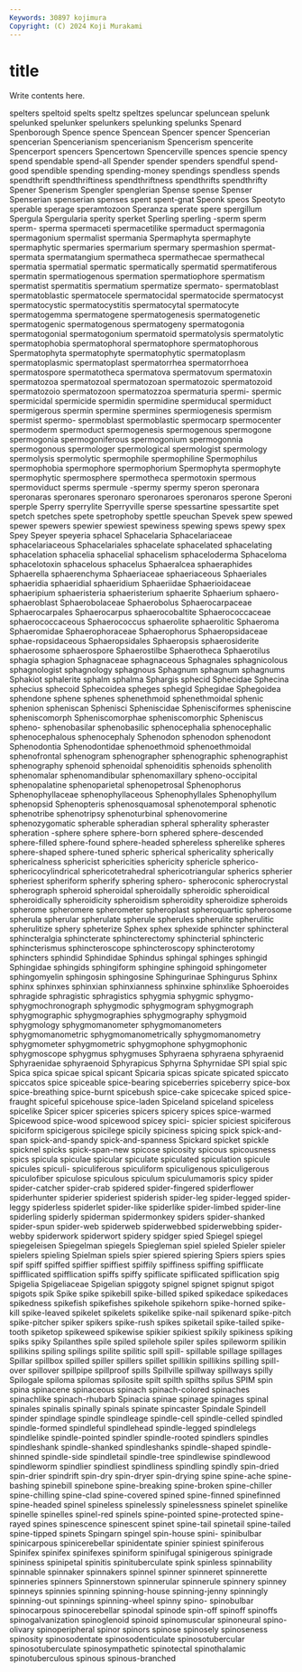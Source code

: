 ```yaml
---
Keywords: 30897 kojimura
Copyright: (C) 2024 Koji Murakami
---
```


# title

Write contents here.



spelters speltoid
spelts speltz speltzes speluncar speluncean spelunk spelunked spelunker spelunkers spelunking
spelunks Spenard Spenborough Spence spence Spencean Spencer spencer Spencerian spencerian
Spencerianism spencerianism Spencerism spencerite Spencerport spencers Spencertown Spencerville spences spencie
spency spend spendable spend-all Spender spender spenders spendful spend-good spendible
spending spending-money spendings spendless spends spendthrift spendthriftiness spendthriftness spendthrifts spendthrifty
Spener Spenerism Spengler spenglerian Spense spense Spenser Spenserian spenserian spenses
spent spent-gnat Speonk speos Speotyto sperable sperage speramtozoon Speranza sperate
spere spergillum Spergula Spergularia sperity sperket Sperling sperling -sperm sperm
sperm- sperma spermaceti spermacetilike spermaduct spermagonia spermagonium spermalist spermania Spermaphyta
spermaphyte spermaphytic spermaries spermarium spermary spermashion spermat- spermata spermatangium spermatheca
spermathecae spermathecal spermatia spermatial spermatic spermatically spermatid spermatiferous spermatin spermatiogenous
spermation spermatiophore spermatism spermatist spermatitis spermatium spermatize spermato- spermatoblast spermatoblastic
spermatocele spermatocidal spermatocide spermatocyst spermatocystic spermatocystitis spermatocytal spermatocyte spermatogemma spermatogene
spermatogenesis spermatogenetic spermatogenic spermatogenous spermatogeny spermatogonia spermatogonial spermatogonium spermatoid spermatolysis
spermatolytic spermatophobia spermatophoral spermatophore spermatophorous Spermatophyta spermatophyte spermatophytic spermatoplasm spermatoplasmic
spermatoplast spermatorrhea spermatorrhoea spermatospore spermatotheca spermatova spermatovum spermatoxin spermatozoa spermatozoal
spermatozoan spermatozoic spermatozoid spermatozoio spermatozoon spermatozzoa spermaturia spermi- spermic spermicidal
spermicide spermidin spermidine spermiducal spermiduct spermigerous spermin spermine spermines spermiogenesis
spermism spermist spermo- spermoblast spermoblastic spermocarp spermocenter spermoderm spermoduct spermogenesis
spermogenous spermogone spermogonia spermogoniferous spermogonium spermogonnia spermogonous spermologer spermological spermologist
spermology spermolysis spermolytic spermophile spermophiline Spermophilus spermophobia spermophore spermophorium Spermophyta
spermophyte spermophytic spermosphere spermotheca spermotoxin spermous spermoviduct sperms spermule -spermy
spermy speron speronara speronaras speronares speronaro speronaroes speronaros sperone Speroni
sperple Sperry sperrylite Sperryville sperse spessartine spessartite spet spetch spetches
spete spetrophoby spettle speuchan Spevek spew spewed spewer spewers spewier
spewiest spewiness spewing spews spewy spex Spey Speyer speyeria sphacel
Sphacelaria Sphacelariaceae sphacelariaceous Sphacelariales sphacelate sphacelated sphacelating sphacelation sphacelia sphacelial
sphacelism sphaceloderma Sphaceloma sphacelotoxin sphacelous sphacelus Sphaeralcea sphaeraphides Sphaerella sphaerenchyma
Sphaeriaceae sphaeriaceous Sphaeriales sphaeridia sphaeridial sphaeridium Sphaeriidae Sphaerioidaceae sphaeripium sphaeristeria
sphaeristerium sphaerite Sphaerium sphaero- sphaeroblast Sphaerobolaceae Sphaerobolus Sphaerocarpaceae Sphaerocarpales Sphaerocarpus
sphaerocobaltite Sphaerococcaceae sphaerococcaceous Sphaerococcus sphaerolite sphaerolitic Sphaeroma Sphaeromidae Sphaerophoraceae Sphaerophorus
Sphaeropsidaceae sphae-ropsidaceous Sphaeropsidales Sphaeropsis sphaerosiderite sphaerosome sphaerospore Sphaerostilbe Sphaerotheca Sphaerotilus
sphagia sphagion Sphagnaceae sphagnaceous Sphagnales sphagnicolous sphagnologist sphagnology sphagnous Sphagnum
sphagnum sphagnums Sphakiot sphalerite sphalm sphalma Sphargis sphecid Sphecidae Sphecina
sphecius sphecoid Sphecoidea spheges sphegid Sphegidae Sphegoidea sphendone sphene sphenes
sphenethmoid sphenethmoidal sphenic sphenion spheniscan Sphenisci Spheniscidae Sphenisciformes spheniscine spheniscomorph
Spheniscomorphae spheniscomorphic Spheniscus spheno- sphenobasilar sphenobasilic sphenocephalia sphenocephalic sphenocephalous sphenocephaly
Sphenodon sphenodon sphenodont Sphenodontia Sphenodontidae sphenoethmoid sphenoethmoidal sphenofrontal sphenogram sphenographer
sphenographic sphenographist sphenography sphenoid sphenoidal sphenoiditis sphenoids sphenolith sphenomalar sphenomandibular
sphenomaxillary spheno-occipital sphenopalatine sphenoparietal sphenopetrosal Sphenophorus Sphenophyllaceae sphenophyllaceous Sphenophyllales Sphenophyllum
sphenopsid Sphenopteris sphenosquamosal sphenotemporal sphenotic sphenotribe sphenotripsy sphenoturbinal sphenovomerine sphenozygomatic
spherable spheradian spheral spherality spheraster spheration -sphere sphere sphere-born sphered
sphere-descended sphere-filled sphere-found sphere-headed sphereless spherelike spheres sphere-shaped sphere-tuned spheric
spherical sphericality spherically sphericalness sphericist sphericities sphericity sphericle spherico- sphericocylindrical
sphericotetrahedral sphericotriangular spherics spherier spheriest spheriform spherify sphering sphero- spheroconic
spherocrystal spherograph spheroid spheroidal spheroidally spheroidic spheroidical spheroidically spheroidicity spheroidism
spheroidity spheroidize spheroids spherome spheromere spherometer spheroplast spheroquartic spherosome spherula
spherular spherulate spherule spherules spherulite spherulitic spherulitize sphery spheterize Sphex
sphex sphexide sphincter sphincteral sphincteralgia sphincterate sphincterectomy sphincterial sphincteric sphincterismus
sphincteroscope sphincteroscopy sphincterotomy sphincters sphindid Sphindidae Sphindus sphingal sphinges sphingid
Sphingidae sphingids sphingiform sphingine sphingoid sphingometer sphingomyelin sphingosin sphingosine Sphingurinae
Sphingurus Sphinx sphinx sphinxes sphinxian sphinxianness sphinxine sphinxlike Sphoeroides sphragide
sphragistic sphragistics sphygmia sphygmic sphygmo- sphygmochronograph sphygmodic sphygmogram sphygmograph sphygmographic
sphygmographies sphygmography sphygmoid sphygmology sphygmomanometer sphygmomanometers sphygmomanometric sphygmomanometrically sphygmomanometry sphygmometer
sphygmometric sphygmophone sphygmophonic sphygmoscope sphygmus sphygmuses Sphyraena sphyraena sphyraenid Sphyraenidae
sphyraenoid Sphyrapicus Sphyrna Sphyrnidae SPI spial spic Spica spica spicae
spical spicant Spicaria spicas spicate spicated spiccato spiccatos spice spiceable
spice-bearing spiceberries spiceberry spice-box spice-breathing spice-burnt spicebush spice-cake spicecake spiced
spice-fraught spiceful spicehouse spice-laden Spiceland spiceland spiceless spicelike Spicer spicer
spiceries spicers spicery spices spice-warmed Spicewood spice-wood spicewood spicey spici-
spicier spiciest spiciferous spiciform spicigerous spicilege spicily spiciness spicing spick
spick-and-span spick-and-spandy spick-and-spanness Spickard spicket spickle spicknel spicks spick-span-new spicose
spicosity spicous spicousness spics spicula spiculae spicular spiculate spiculated spiculation
spicule spicules spiculi- spiculiferous spiculiform spiculigenous spiculigerous spiculofiber spiculose spiculous
spiculum spiculumamoris spicy spider spider-catcher spider-crab spidered spider-fingered spiderflower spiderhunter
spiderier spideriest spiderish spider-leg spider-legged spider-leggy spiderless spiderlet spider-like spiderlike
spider-limbed spider-line spiderling spiderly spiderman spidermonkey spiders spider-shanked spider-spun spider-web
spiderweb spiderwebbed spiderwebbing spider-webby spiderwork spiderwort spidery spidger spied Spiegel
spiegel spiegeleisen Spiegelman spiegels Spiegleman spiel spieled Spieler spieler spielers
spieling Spielman spiels spier spiered spiering Spiers spiers spies spif
spiff spiffed spiffier spiffiest spiffily spiffiness spiffing spifflicate spifflicated spifflication
spiffs spiffy spiflicate spiflicated spiflication spig Spigelia Spigeliaceae Spigelian spiggoty
spignel spignet spignut spigot spigots spik Spike spike spikebill spike-billed
spiked spikedace spikedaces spikedness spikefish spikefishes spikehole spikehorn spike-horned spike-kill
spike-leaved spikelet spikelets spikelike spike-nail spikenard spike-pitch spike-pitcher spiker spikers
spike-rush spikes spiketail spike-tailed spike-tooth spiketop spikeweed spikewise spikier spikiest
spikily spikiness spiking spiks spiky Spilanthes spile spiled spilehole spiler
spiles spileworm spilikin spilikins spiling spilings spilite spilitic spill spill-
spillable spillage spillages Spillar spillbox spilled spiller spillers spillet spillikin
spillikins spilling spill-over spillover spillpipe spillproof spills Spillville spillway spillways
spilly Spilogale spiloma spilomas spilosite spilt spilth spilths spilus SPIM
spin spina spinacene spinaceous spinach spinach-colored spinaches spinachlike spinach-rhubarb Spinacia
spinae spinage spinages spinal spinales spinalis spinally spinals spinate spincaster
Spindale Spindell spinder spindlage spindle spindleage spindle-cell spindle-celled spindled spindle-formed
spindleful spindlehead spindle-legged spindlelegs spindlelike spindle-pointed spindler spindle-rooted spindlers spindles
spindleshank spindle-shanked spindleshanks spindle-shaped spindle-shinned spindle-side spindletail spindle-tree spindlewise spindlewood
spindleworm spindlier spindliest spindliness spindling spindly spin-dried spin-drier spindrift spin-dry
spin-dryer spin-drying spine spine-ache spine-bashing spinebill spinebone spine-breaking spine-broken spine-chiller
spine-chilling spine-clad spine-covered spined spine-finned spinefinned spine-headed spinel spineless spinelessly
spinelessness spinelet spinelike spinelle spinelles spinel-red spinels spine-pointed spine-protected spine-rayed
spines spinescence spinescent spinet spine-tail spinetail spine-tailed spine-tipped spinets Spingarn
spingel spin-house spini- spinibulbar spinicarpous spinicerebellar spinidentate spinier spiniest spiniferous
Spinifex spinifex spinifexes spiniform spinifugal spinigerous spinigrade spininess spinipetal spinitis
spinituberculate spink spinless spinnability spinnable spinnaker spinnakers spinnel spinner spinneret
spinnerette spinneries spinners Spinnerstown spinnerular spinnerule spinnery spinney spinneys spinnies
spinning spinning-house spinning-jenny spinningly spinning-out spinnings spinning-wheel spinny spino- spinobulbar
spinocarpous spinocerebellar spinodal spinode spin-off spinoff spinoffs spinogalvanization spinoglenoid spinoid
spinomuscular spinoneural spino-olivary spinoperipheral spinor spinors spinose spinosely spinoseness spinosity
spinosodentate spinosodenticulate spinosotubercular spinosotuberculate spinosympathetic spinotectal spinothalamic spinotuberculous spinous spinous-branched
